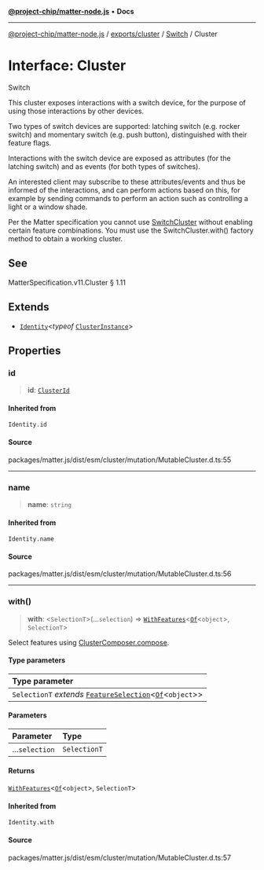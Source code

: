 [**@project-chip/matter-node.js**](../../../../../README.md) • **Docs**

***

[@project-chip/matter-node.js](../../../../../modules.md) / [exports/cluster](../../../README.md) / [Switch](../README.md) / Cluster

# Interface: Cluster

Switch

This cluster exposes interactions with a switch device, for the purpose of using those interactions by other
devices.

Two types of switch devices are supported: latching switch (e.g. rocker switch) and momentary switch (e.g. push
button), distinguished with their feature flags.

Interactions with the switch device are exposed as attributes (for the latching switch) and as events (for both
types of switches).

An interested client may subscribe to these attributes/events and thus be informed of the interactions, and can
perform actions based on this, for example by sending commands to perform an action such as controlling a light
or a window shade.

Per the Matter specification you cannot use [SwitchCluster](../../../README.md#switchcluster-1) without enabling certain feature combinations.
You must use the SwitchCluster.with() factory method to obtain a working cluster.

## See

MatterSpecification.v11.Cluster § 1.11

## Extends

- [`Identity`](../../../../../util/export/README.md#identityt)\<*typeof* [`ClusterInstance`](../README.md#clusterinstance)\>

## Properties

### id

> **id**: [`ClusterId`](../../../../datatype/README.md#clusterid)

#### Inherited from

`Identity.id`

#### Source

packages/matter.js/dist/esm/cluster/mutation/MutableCluster.d.ts:55

***

### name

> **name**: `string`

#### Inherited from

`Identity.name`

#### Source

packages/matter.js/dist/esm/cluster/mutation/MutableCluster.d.ts:56

***

### with()

> **with**: \<`SelectionT`\>(...`selection`) => [`WithFeatures`](../../ClusterComposer/README.md#withfeaturesclustertfeaturest)\<[`Of`](../../ClusterType/interfaces/Of.md)\<`object`\>, `SelectionT`\>

Select features using [ClusterComposer.compose](../../../classes/ClusterComposer.md#compose).

#### Type parameters

| Type parameter |
| :------ |
| `SelectionT` *extends* [`FeatureSelection`](../../ClusterComposer/README.md#featureselectiont)\<[`Of`](../../ClusterType/interfaces/Of.md)\<`object`\>\> |

#### Parameters

| Parameter | Type |
| :------ | :------ |
| ...`selection` | `SelectionT` |

#### Returns

[`WithFeatures`](../../ClusterComposer/README.md#withfeaturesclustertfeaturest)\<[`Of`](../../ClusterType/interfaces/Of.md)\<`object`\>, `SelectionT`\>

#### Inherited from

`Identity.with`

#### Source

packages/matter.js/dist/esm/cluster/mutation/MutableCluster.d.ts:57
